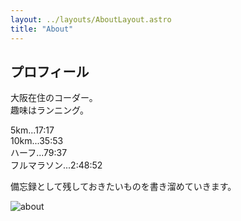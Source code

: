 ```yaml
---
layout: ../layouts/AboutLayout.astro
title: "About"
---
```


## プロフィール

大阪在住のコーダー。  
趣味はランニング。  

5km...17:17  
10km...35:53  
ハーフ...79:37  
フルマラソン...2:48:52  

備忘録として残しておきたいものを書き溜めていきます。


<div>
  <picture>
    <source srcset="/assets/about.webp" type="image/webp">
    <img src="/assets/about.png" class="sm:w-1/2 mx-auto" alt="about">
  </picture>
</div>